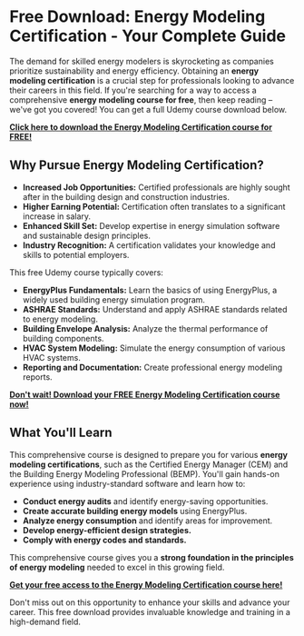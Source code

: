 # Free Download: Energy Modeling Certification - Your Complete Guide

The demand for skilled energy modelers is skyrocketing as companies prioritize sustainability and energy efficiency. Obtaining an **energy modeling certification** is a crucial step for professionals looking to advance their careers in this field. If you're searching for a way to access a comprehensive **energy modeling course for free**, then keep reading – we've got you covered! You can get a full Udemy course download below.

[**Click here to download the Energy Modeling Certification course for FREE!**](https://udemywork.com/energy-modeling-certification)

## Why Pursue Energy Modeling Certification?

*   **Increased Job Opportunities:** Certified professionals are highly sought after in the building design and construction industries.
*   **Higher Earning Potential:** Certification often translates to a significant increase in salary.
*   **Enhanced Skill Set:** Develop expertise in energy simulation software and sustainable design principles.
*   **Industry Recognition:** A certification validates your knowledge and skills to potential employers.

This free Udemy course typically covers:

*   **EnergyPlus Fundamentals:** Learn the basics of using EnergyPlus, a widely used building energy simulation program.
*   **ASHRAE Standards:** Understand and apply ASHRAE standards related to energy modeling.
*   **Building Envelope Analysis:** Analyze the thermal performance of building components.
*   **HVAC System Modeling:** Simulate the energy consumption of various HVAC systems.
*   **Reporting and Documentation:** Create professional energy modeling reports.

[**Don't wait! Download your FREE Energy Modeling Certification course now!**](https://udemywork.com/energy-modeling-certification)

## What You'll Learn

This comprehensive course is designed to prepare you for various **energy modeling certifications**, such as the Certified Energy Manager (CEM) and the Building Energy Modeling Professional (BEMP). You'll gain hands-on experience using industry-standard software and learn how to:

*   **Conduct energy audits** and identify energy-saving opportunities.
*   **Create accurate building energy models** using EnergyPlus.
*   **Analyze energy consumption** and identify areas for improvement.
*   **Develop energy-efficient design strategies.**
*   **Comply with energy codes and standards.**

This comprehensive course gives you a **strong foundation in the principles of energy modeling** needed to excel in this growing field.

[**Get your free access to the Energy Modeling Certification course here!**](https://udemywork.com/energy-modeling-certification)

Don't miss out on this opportunity to enhance your skills and advance your career. This free download provides invaluable knowledge and training in a high-demand field.
